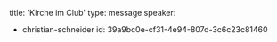 title: 'Kirche im Club'
type: message
speaker:
  - christian-schneider
id: 39a9bc0e-cf31-4e94-807d-3c6c23c81460
